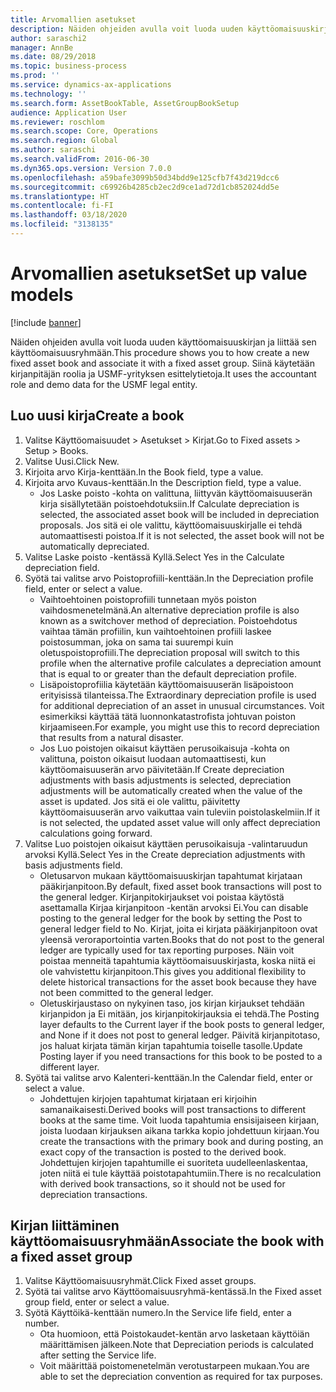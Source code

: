 ```yaml
---
title: Arvomallien asetukset
description: Näiden ohjeiden avulla voit luoda uuden käyttöomaisuuskirjan ja liittää sen käyttöomaisuusryhmään.
author: saraschi2
manager: AnnBe
ms.date: 08/29/2018
ms.topic: business-process
ms.prod: ''
ms.service: dynamics-ax-applications
ms.technology: ''
ms.search.form: AssetBookTable, AssetGroupBookSetup
audience: Application User
ms.reviewer: roschlom
ms.search.scope: Core, Operations
ms.search.region: Global
ms.author: saraschi
ms.search.validFrom: 2016-06-30
ms.dyn365.ops.version: Version 7.0.0
ms.openlocfilehash: a59bafe3099b50d34bdd9e125cfb7f43d219dcc6
ms.sourcegitcommit: c69926b4285cb2ec2d9ce1ad72d1cb852024dd5e
ms.translationtype: HT
ms.contentlocale: fi-FI
ms.lasthandoff: 03/18/2020
ms.locfileid: "3138135"
---
```

# <a name="set-up-value-models"></a><span data-ttu-id="7e409-103">Arvomallien asetukset</span><span class="sxs-lookup"><span data-stu-id="7e409-103">Set up value models</span></span>

[!include [banner](../../includes/banner.md)]

<span data-ttu-id="7e409-104">Näiden ohjeiden avulla voit luoda uuden käyttöomaisuuskirjan ja liittää sen käyttöomaisuusryhmään.</span><span class="sxs-lookup"><span data-stu-id="7e409-104">This procedure shows you to how create a new fixed asset book and associate it with a fixed asset group.</span></span> <span data-ttu-id="7e409-105">Siinä käytetään kirjanpitäjän roolia ja USMF-yrityksen esittelytietoja.</span><span class="sxs-lookup"><span data-stu-id="7e409-105">It uses the accountant role and demo data for the USMF legal entity.</span></span>


## <a name="create-a-book"></a><span data-ttu-id="7e409-106">Luo uusi kirja</span><span class="sxs-lookup"><span data-stu-id="7e409-106">Create a book</span></span>
1. <span data-ttu-id="7e409-107">Valitse Käyttöomaisuudet > Asetukset > Kirjat.</span><span class="sxs-lookup"><span data-stu-id="7e409-107">Go to Fixed assets > Setup > Books.</span></span>
2. <span data-ttu-id="7e409-108">Valitse Uusi.</span><span class="sxs-lookup"><span data-stu-id="7e409-108">Click New.</span></span>
3. <span data-ttu-id="7e409-109">Kirjoita arvo Kirja-kenttään.</span><span class="sxs-lookup"><span data-stu-id="7e409-109">In the Book field, type a value.</span></span>
4. <span data-ttu-id="7e409-110">Kirjoita arvo Kuvaus-kenttään.</span><span class="sxs-lookup"><span data-stu-id="7e409-110">In the Description field, type a value.</span></span>
    * <span data-ttu-id="7e409-111">Jos Laske poisto -kohta on valittuna, liittyvän käyttöomaisuuserän kirja sisällytetään poistoehdotuksiin.</span><span class="sxs-lookup"><span data-stu-id="7e409-111">If Calculate depreciation is selected, the associated asset book will be included in depreciation proposals.</span></span> <span data-ttu-id="7e409-112">Jos sitä ei ole valittu, käyttöomaisuuskirjalle ei tehdä automaattisesti poistoa.</span><span class="sxs-lookup"><span data-stu-id="7e409-112">If it is not selected, the asset book will not be automatically depreciated.</span></span>  
5. <span data-ttu-id="7e409-113">Valitse Laske poisto -kentässä Kyllä.</span><span class="sxs-lookup"><span data-stu-id="7e409-113">Select Yes in the Calculate depreciation field.</span></span>
6. <span data-ttu-id="7e409-114">Syötä tai valitse arvo Poistoprofiili-kenttään.</span><span class="sxs-lookup"><span data-stu-id="7e409-114">In the Depreciation profile field, enter or select a value.</span></span>
    * <span data-ttu-id="7e409-115">Vaihtoehtoinen poistoprofiili tunnetaan myös poiston vaihdosmenetelmänä.</span><span class="sxs-lookup"><span data-stu-id="7e409-115">An alternative depreciation profile is also known as a switchover method of depreciation.</span></span> <span data-ttu-id="7e409-116">Poistoehdotus vaihtaa tämän profiilin, kun vaihtoehtoinen profiili laskee poistosumman, joka on sama tai suurempi kuin oletuspoistoprofiili.</span><span class="sxs-lookup"><span data-stu-id="7e409-116">The depreciation proposal will switch to this profile when the alternative profile calculates a depreciation amount that is equal to or greater than the default depreciation profile.</span></span>  
    * <span data-ttu-id="7e409-117">Lisäpoistoprofiilia käytetään käyttöomaisuuserän lisäpoistoon erityisissä tilanteissa.</span><span class="sxs-lookup"><span data-stu-id="7e409-117">The Extraordinary depreciation profile is used for additional depreciation of an asset in unusual circumstances.</span></span> <span data-ttu-id="7e409-118">Voit esimerkiksi käyttää tätä luonnonkatastrofista johtuvan poiston kirjaamiseen.</span><span class="sxs-lookup"><span data-stu-id="7e409-118">For example, you might use this to record depreciation that results from a natural disaster.</span></span>  
    * <span data-ttu-id="7e409-119">Jos Luo poistojen oikaisut käyttäen perusoikaisuja -kohta on valittuna, poiston oikaisut luodaan automaattisesti, kun käyttöomaisuuserän arvo päivitetään.</span><span class="sxs-lookup"><span data-stu-id="7e409-119">If Create depreciation adjustments with basis adjustments is selected, depreciation adjustments will be automatically created when the value of the asset is updated.</span></span> <span data-ttu-id="7e409-120">Jos sitä ei ole valittu, päivitetty käyttöomaisuuserän arvo vaikuttaa vain tuleviin poistolaskelmiin.</span><span class="sxs-lookup"><span data-stu-id="7e409-120">If it is not selected, the updated asset value will only affect depreciation calculations going forward.</span></span>  
7. <span data-ttu-id="7e409-121">Valitse Luo poistojen oikaisut käyttäen perusoikaisuja -valintaruudun arvoksi Kyllä.</span><span class="sxs-lookup"><span data-stu-id="7e409-121">Select Yes in the Create depreciation adjustments with basis adjustments field.</span></span>
    * <span data-ttu-id="7e409-122">Oletusarvon mukaan käyttöomaisuuskirjan tapahtumat kirjataan pääkirjanpitoon.</span><span class="sxs-lookup"><span data-stu-id="7e409-122">By default, fixed asset book transactions will post to the general ledger.</span></span> <span data-ttu-id="7e409-123">Kirjanpitokirjaukset voi poistaa käytöstä asettamalla Kirjaa kirjanpitoon -kentän arvoksi Ei.</span><span class="sxs-lookup"><span data-stu-id="7e409-123">You can disable posting to the general ledger for the book by setting the Post to general ledger field to No.</span></span> <span data-ttu-id="7e409-124">Kirjat, joita ei kirjata pääkirjanpitoon ovat yleensä veroraportointia varten.</span><span class="sxs-lookup"><span data-stu-id="7e409-124">Books that do not post to the general ledger are typically used for tax reporting purposes.</span></span> <span data-ttu-id="7e409-125">Näin voit poistaa menneitä tapahtumia käyttöomaisuuskirjasta, koska niitä ei ole vahvistettu kirjanpitoon.</span><span class="sxs-lookup"><span data-stu-id="7e409-125">This gives you additional flexibility to delete historical transactions for the asset book because they have not been committed to the general ledger.</span></span>  
    * <span data-ttu-id="7e409-126">Oletuskirjaustaso on nykyinen taso, jos kirjan kirjaukset tehdään kirjanpidon ja Ei mitään, jos kirjanpitokirjauksia ei tehdä.</span><span class="sxs-lookup"><span data-stu-id="7e409-126">The Posting layer defaults to the Current layer if the book posts to general ledger, and None if it does not post to general ledger.</span></span> <span data-ttu-id="7e409-127">Päivitä kirjanpitotaso, jos haluat kirjata tämän kirjan tapahtumia toiselle tasolle.</span><span class="sxs-lookup"><span data-stu-id="7e409-127">Update Posting layer if you need transactions for this book to be posted to a different layer.</span></span>  
8. <span data-ttu-id="7e409-128">Syötä tai valitse arvo Kalenteri-kenttään.</span><span class="sxs-lookup"><span data-stu-id="7e409-128">In the Calendar field, enter or select a value.</span></span>
    * <span data-ttu-id="7e409-129">Johdettujen kirjojen tapahtumat kirjataan eri kirjoihin samanaikaisesti.</span><span class="sxs-lookup"><span data-stu-id="7e409-129">Derived books will post transactions to different books at the same time.</span></span> <span data-ttu-id="7e409-130">Voit luoda tapahtumia ensisijaiseen kirjaan, joista luodaan kirjauksen aikana tarkka kopio johdettuun kirjaan.</span><span class="sxs-lookup"><span data-stu-id="7e409-130">You create the transactions with the primary book and during posting, an exact copy of the transaction is posted to the derived book.</span></span> <span data-ttu-id="7e409-131">Johdettujen kirjojen tapahtumille ei suoriteta uudelleenlaskentaa, joten niitä ei tule käyttää poistotapahtumiin.</span><span class="sxs-lookup"><span data-stu-id="7e409-131">There is no recalculation with derived book transactions, so it should not be used for depreciation transactions.</span></span>  

## <a name="associate-the-book-with-a-fixed-asset-group"></a><span data-ttu-id="7e409-132">Kirjan liittäminen käyttöomaisuusryhmään</span><span class="sxs-lookup"><span data-stu-id="7e409-132">Associate the book with a fixed asset group</span></span>
1. <span data-ttu-id="7e409-133">Valitse Käyttöomaisuusryhmät.</span><span class="sxs-lookup"><span data-stu-id="7e409-133">Click Fixed asset groups.</span></span>
2. <span data-ttu-id="7e409-134">Syötä tai valitse arvo Käyttöomaisuusryhmä-kentässä.</span><span class="sxs-lookup"><span data-stu-id="7e409-134">In the Fixed asset group field, enter or select a value.</span></span>
3. <span data-ttu-id="7e409-135">Syötä Käyttöikä-kenttään numero.</span><span class="sxs-lookup"><span data-stu-id="7e409-135">In the Service life field, enter a number.</span></span>
    * <span data-ttu-id="7e409-136">Ota huomioon, että Poistokaudet-kentän arvo lasketaan käyttöiän määrittämisen jälkeen.</span><span class="sxs-lookup"><span data-stu-id="7e409-136">Note that Depreciation periods is calculated after setting the Service life.</span></span>  
    * <span data-ttu-id="7e409-137">Voit määrittää poistomenetelmän verotustarpeen mukaan.</span><span class="sxs-lookup"><span data-stu-id="7e409-137">You are able to set the depreciation convention as required for tax purposes.</span></span>  

